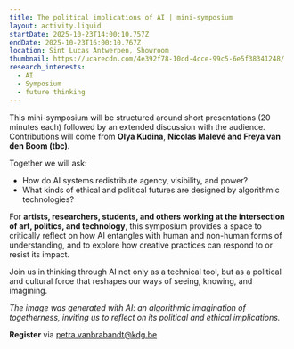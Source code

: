 ```yaml
---
title: The political implications of AI | mini-symposium
layout: activity.liquid
startDate: 2025-10-23T14:00:10.757Z
endDate: 2025-10-23T16:00:10.767Z
location: Sint Lucas Antwerpen, Showroom
thumbnail: https://ucarecdn.com/4e392f78-10cd-4cce-99c5-6e5f38341248/
research_interests:
  - AI
  - Symposium
  - future thinking
---
```

This mini-symposium will be structured around short presentations (20 minutes each) followed by an extended discussion with the audience. Contributions will come from **Olya Kudina**, **Nicolas Malevé and Freya van den Boom (tbc).**

Together we will ask:

* How do AI systems redistribute agency, visibility, and power?
* What kinds of ethical and political futures are designed by algorithmic technologies?

For **artists, researchers, students, and others working at the intersection of art, politics, and technology**, this symposium provides a space to critically reflect on how AI entangles with human and non-human forms of understanding, and to explore how creative practices can respond to or resist its impact.

Join us in thinking through AI not only as a technical tool, but as a political and cultural force that reshapes our ways of seeing, knowing, and imagining.

*The image was generated with AI: an algorithmic imagination of togetherness, inviting us to reflect on its political and ethical implications.*

**R﻿egister** via petra.vanbrabandt@kdg.be